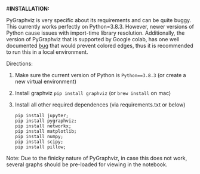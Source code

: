 #**INSTALLATION:**

PyGraphviz is very specific about its requirements and can be quite buggy. This currently works perfectly on Python=3.8.3. However, newer versions of Python cause issues with import-time library resolution. Additionally, the version of PyGraphviz that is supported by Google colab, has one well documented [bug](https://github.com/pygraphviz/pygraphviz/issues/162) that would prevent colored edges, thus it is recommended to run this in a local environment. 

Directions:

1. Make sure the current version of Python is `Python==3.8.3` (or create a new virtual environment)
2. Install graphviz `pip install graphviz` (or `brew install` on mac)
3. Install all other required dependences (via requirements.txt or below)
   
   ```
   pip install jupyter;
   pip install pygraphviz;
   pip install networkx;
   pip install matplotlib;
   pip install numpy;
   pip install scipy;
   pip install pillow;
   ```

Note: Due to the finicky nature of PyGraphviz, in case this does not work, several graphs should be pre-loaded for viewing in the notebook. 